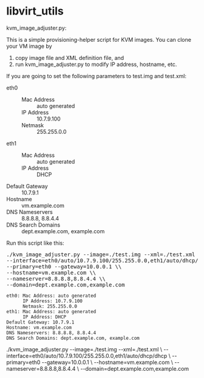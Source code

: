 libvirt_utils
=============

kvm_image_adjuster.py:

This is a simple provisioning-helper script for KVM images.
You can clone your VM image by
  1. copy image file and XML definition file, and
  2. run kvm_image_adjuster.py to modify IP address, hostname, etc.

If you are going to set the following parameters to test.img and test.xml:

<dl>
  <dt>eth0</dt>
  <dd>
    <dl>
      <dt>Mac Address</dt>
      <dd>auto generated</dt>
      <dt>IP Address</dt>
      <dd>10.7.9.100</dd>
      <dt>Netmask</dt>
      <dd>255.255.0.0</dd>
    </dl>
  </dd>
  <dt>eth1</dt>
  <dd>
    <dl>
      <dt>Mac Address</dt>
      <dd>auto generated</dt>
      <dt>IP Address</dt>
      <dd>DHCP</dd>
    </dl>
  </dd>
  <dt>Default Gateway</dt>
  <dd>10.7.9.1</dd>
  <dt>Hostname</dt>
  <dd>vm.example.com</dd>
  <dt>DNS Nameservers</dt>
  <dd>8.8.8.8, 8.8.4.4</dd>
  <dt>DNS Search Domains</dt>
  <dd>dept.example.com, example.com</dd>
</dl>  

Run this script like this:

<pre>
./kvm_image_adjuster.py --image=./test.img --xml=./test.xml \\
--interface=eth0/auto/10.7.9.100/255.255.0.0,eth1/auto/dhcp/dhcp \\
--primary=eth0 --gateway=10.0.0.1 \\
--hostname=vm.example.com \\
--nameserver=8.8.8.8,8.8.4.4 \\
--domain=dept.example.com,example.com
</pre>

    eth0: Mac Address: auto generated
          IP Address: 10.7.9.100
          Netmask: 255.255.0.0
    eth1: Mac Address: auto generated
          IP Address: DHCP
    Default Gateway: 10.7.9.1
    Hostname: vm.example.com
    DNS Nameservers: 8.8.8.8, 8.8.4.4
    DNS Search Domains: dept.example.com, example.com

./kvm_image_adjuster.py --image=./test.img --xml=./test.xml \\
--interface=eth0/auto/10.7.9.100/255.255.0.0,eth1/auto/dhcp/dhcp \\
--primary=eth0 --gateway=10.0.0.1 \\
--hostname=vm.example.com \\
--nameserver=8.8.8.8,8.8.4.4 \\
--domain=dept.example.com,example.com

